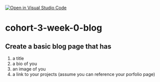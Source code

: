 [![Open in Visual Studio Code](https://classroom.github.com/assets/open-in-vscode-c66648af7eb3fe8bc4f294546bfd86ef473780cde1dea487d3c4ff354943c9ae.svg)](https://classroom.github.com/online_ide?assignment_repo_id=9363887&assignment_repo_type=AssignmentRepo)
# cohort-3-week-0-blog
## Create a basic blog page that has
1. a title
2. a bio of you
3. an image of you
4. a link to your projects (assume you can reference your porfolio page)
